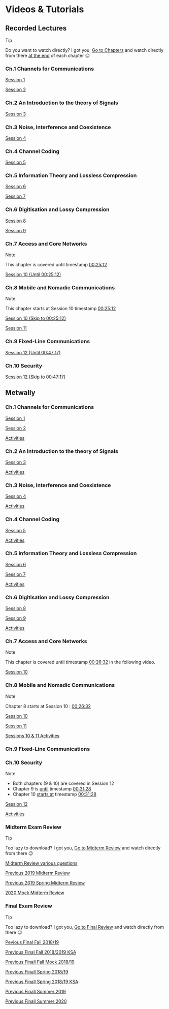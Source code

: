 # Videos & Tutorials

## Recorded Lectures
> [!TIP]
> Do you want to watch directly? I got you, [Go to Chapters](/chapters/index) and watch directly from there <ins>at the end</ins> of each chapter :wink:

### Ch.1 Channels for Communications 

[Session 1](https://www.youtube.com/watch?v=lC_oRooDAXc)

[Session 2](https://www.youtube.com/watch?v=V8me57jzMLY)

### Ch.2 An Introduction to the theory of Signals 

[Session 3](https://www.youtube.com/watch?v=8s-D35Hh2iU)

### Ch.3 Noise, Interference and Coexistence 

[Session 4](https://www.youtube.com/watch?v=wo_5Z2IRLUI)

### Ch.4 Channel Coding 

[Session 5](https://www.youtube.com/watch?v=cA5oLHq_WG8)

### Ch.5 Information Theory and Lossless Compression 

[Session 6](https://www.youtube.com/watch?v=SAscMEbJFco)

[Session 7](https://www.youtube.com/watch?v=2K6qX2SCntQ)

### Ch.6 Digitisation and Lossy Compression 

[Session 8](https://www.youtube.com/watch?v=CriGwJaA5j4)

[Session 9](https://www.youtube.com/watch?v=eDrXH1IpIWs)

### Ch.7 Access and Core Networks 

> [!NOTE]
> This chapter is covered until timestamp <ins>00:25:12</ins>

[Session 10 (Until 00:25:12)](https://www.youtube.com/watch?v=J5qemYnp0M4)

### Ch.8 Mobile and Nomadic Communications 

> [!NOTE]
> This chapter starts at Session 10 timestamp <ins>00:25:12</ins>

[Session 10 (Skip to 00:25:12)](https://www.youtube.com/watch?v=J5qemYnp0M4&t=1512)

[Session 11](https://www.youtube.com/watch?v=eBTPUml8GE4)

### Ch.9 Fixed-Line Communications 

[Session 12 (Until 00:47:17)](https://www.youtube.com/watch?v=_SdZe_P2jWQ)

### Ch.10 Security 

[Session 12 (Skip to 00:47:17)](https://www.youtube.com/watch?v=_SdZe_P2jWQ&t=2837)

## Metwally

### Ch.1 Channels for Communications 

[Session 1](https://1drv.ms/v/s!AqxAKvx2i8TygS175mQ-cYWEc-Sd?e=vxoDVd)

[Session 2](https://1drv.ms/v/s!AqxAKvx2i8TygSxlrhzXZZDfN91Q?e=t6QNf8)

[Activities](https://1drv.ms/v/s!AqxAKvx2i8TygS57Ex3N7uSeGvP1?e=u2jpGt)

### Ch.2 An Introduction to the theory of Signals 

[Session 3](https://www.dropbox.com/scl/fi/aibuk813wo4fnq4z27utr/TM355_Ch2_Session_3.mp4?rlkey=r1zap6wn3jsfnifyqzozfa0z3&st=5e4lspvp&dl=1)

[Activities](https://www.dropbox.com/scl/fi/9ngs690lgkx2rjeep5nue/9.tm355-session-3-activities-E09.mp4?rlkey=ih6j1i1cj6vzv3wk0y6swl6mp&st=3p9yibi7&dl=1)

### Ch.3 Noise, Interference and Coexistence 

[Session 4](https://www.dropbox.com/scl/fi/t7tr1o420k6eixg6tdd0l/10.tm355-session-4-E10.mp4?rlkey=tvq5slk3qwb2ug11cr2tdq44d&st=2j6n5zz9&dl=1)

[Activities](https://www.dropbox.com/scl/fi/mxj4qhonwyezkxhgw6dqu/11.tm355-session-4-activities-E11.mp4?rlkey=zmux0cia344wqwuq181actyqa&st=hbawlith&dl=1)

### Ch.4 Channel Coding 

[Session 5](https://www.dropbox.com/scl/fi/hbna6ptilb4rrtaui5ewa/TM355_Ch4_Session_5.mp4?rlkey=m88qb4336brioxinzls4ditug&st=6rv9mxy0&dl=1)

[Activities](https://www.dropbox.com/scl/fi/v3z78nc4uoqc3zgjf3mgt/14.tm355-session-5-activities-E14.mp4?rlkey=6bnzowqjnxatmj979pufsbu94&st=zpb835zw&dl=1)

### Ch.5 Information Theory and Lossless Compression 

[Session 6](https://drive.google.com/file/d/1jTk4kk9W6JZJ8mtg2jmTBu-DXXL2FTf5/view?usp=sharing)

[Session 7](https://drive.google.com/file/d/1dfX9Jr0yrcvUqNbh7egSXIl7hwGgLqhB/view?usp=drive_link)

[Activities](https://drive.google.com/file/d/14uIPQMvchIkRUahF8p_B3aEDOxjM4ls_/view?usp=drive_link)

### Ch.6 Digitisation and Lossy Compression 

[Session 8](https://drive.google.com/file/d/1VeCMKkEX1bqorD87NhEp2-5TmKpaoyjp/view?usp=drive_link)

[Session 9](https://drive.google.com/file/d/10gzzJiQP-QASGYArZ74hfbm6XEm_uD3D/view?usp=drive_link)

[Activities](https://drive.google.com/file/d/1jKNi13zb1nixUHUCJiwG02IqjlNrTWrM/view?usp=drive_link)

### Ch.7 Access and Core Networks 
> [!NOTE]
> This chapter is covered until timestamp <ins>00:26:32</ins> in the following video.

[Session 10](https://drive.google.com/file/d/1ayxD7qdX_Wa9SwIZpmXZyCJcvxu1zF9P/view?usp=drive_link)

### Ch.8 Mobile and Nomadic Communications 
> [!NOTE]
> Chapter 8 starts at Session 10 : <ins>00:26:32</ins>

[Session 10](https://drive.google.com/file/d/1ayxD7qdX_Wa9SwIZpmXZyCJcvxu1zF9P/view?usp=drive_link)

[Session 11](https://drive.google.com/file/d/1hQD6yceq2m74HNU4clDF6KBxYPMG_tpk/view?usp=drive_link)

[Sessions 10 & 11 Activities](https://drive.google.com/file/d/1lgi4YpM-8h5IvG1Vpk2We-mG6tc5XL_S/view?usp=drive_link)

### Ch.9 Fixed-Line Communications 
### Ch.10 Security 

> [!NOTE]
> - Both chapters (9 & 10) are covered in Session 12
> - Chapter 9 is <ins>until</ins> timestamp <ins>00:31:28</ins>
> - Chapter 10 <ins>starts at</ins> timestamp <ins>00:31:28</ins>

[Session 12](https://drive.google.com/file/d/1nHZFY1wq-A7EmUHlnD4p84Fw3fTjRA4M/view?usp=drive_link)

[Activities](https://drive.google.com/file/d/1VSk8iBb_kPizK1i-Z98eZUOd5bHyHusP/view?usp=drive_link)


### Midterm Exam Review

> [!TIP]
> Too lazy to download? I got you, [Go to Midterm Review](/resources/midterms-review) and watch directly from there :wink:

[Midterm Review various questions](https://drive.google.com/file/d/15-czsEGwJqkuv_ChKmmh7Y20HoiqLW1l/view?usp=drive_link)

[Previous 2019 Midterm Review](https://drive.google.com/file/d/1AuY0BJJj_IUBo-29jBgldE_9RVSCyglQ/view?usp=drive_link)

[Previous 2019 Spring Midterm Review](https://drive.google.com/file/d/1mjE1IYnkDKI3EkoZpjG2u0A91isnC00e/view?usp=drive_link)

[2020 Mock Midterm Review](https://drive.google.com/file/d/1up4qSbhxd8Ann_nKicrja-8wn9d5g6JJ/view?usp=drive_link)


### Final Exam Review

> [!TIP]
> Too lazy to download? I got you, [Go to Final Review](/resources/finals-review) and watch directly from there :wink:

[Pevious Final Fall 2018/19](https://drive.google.com/file/d/1mMPdgG0s9fW_ulUnppWeUzfiTUyEfulM/view?usp=drive_link)

[Previous Final Fall 2018/2019 KSA](https://drive.google.com/file/d/1EQpxE1chAztffmQHjouCMnkC1815_C0A/view?usp=drive_link)

[Previous Finall Fall Mock 2018/19](https://drive.google.com/file/d/1A7I2EzKH2Gd8b2S6YYeU4SLRzqodhFQF/view?usp=drive_link)

[Previous Finall Spring 2018/19](https://drive.google.com/file/d/1cs2h3tC9CvrmWitXDEf93PSQBOP0ktQh/view?usp=drive_link)

[Previous Finall Spring 2018/19 KSA](https://drive.google.com/file/d/1b8z6a4OGWBrkzSUml4hFgVdWZU1Y5lVi/view?usp=drive_link)

[Previous Finall Summer 2019](https://drive.google.com/file/d/1wRL2HljxISotCs-iqFRyB6q9-65r13bV/view?usp=drive_link)

[Previous Finall Summer 2020](https://drive.google.com/file/d/1ja0nAkStYwok6sSWCuDpNXoBN6f6AcL9/view?usp=drive_link)